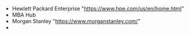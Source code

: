 - Hewlett Packard Enterprise "https://www.hpe.com/us/en/home.html"
- MBA Hub 
- Morgan Stanley "https://www.morganstanley.com/"
- 